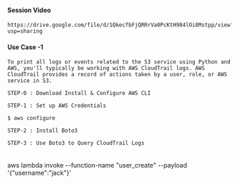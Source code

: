 #### Session Video 

```
https://drive.google.com/file/d/1QkecfbFjQRRrVa0PcKtH984lOi8Mstpp/view?usp=sharing
```

#### Use Case -1 

```
To print all logs or events related to the S3 service using Python and AWS, you'll typically be working with AWS CloudTrail logs. AWS CloudTrail provides a record of actions taken by a user, role, or AWS service in S3.

STEP-0 : Download Install & Configure AWS CLI 

STEP-1 : Set up AWS Credentials

$ aws configure 

STEP-2 : Install Boto3

STEP-3 : Use Boto3 to Query CloudTrail Logs


```


#### 

aws lambda invoke --function-name "user_create" --payload '{"username":"jack"}' 